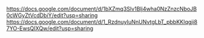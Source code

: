 https://docs.google.com/document/d/1bXZmq3Slv1Blj4wha0NzZnzcNboJB0cWGyZtVcdDbiY/edit?usp=sharing
https://docs.google.com/document/d/1_RzdnuyIuNnUNvtgLbT_pbbKKlqgji87YO-EwsQIXQw/edit?usp=sharing
